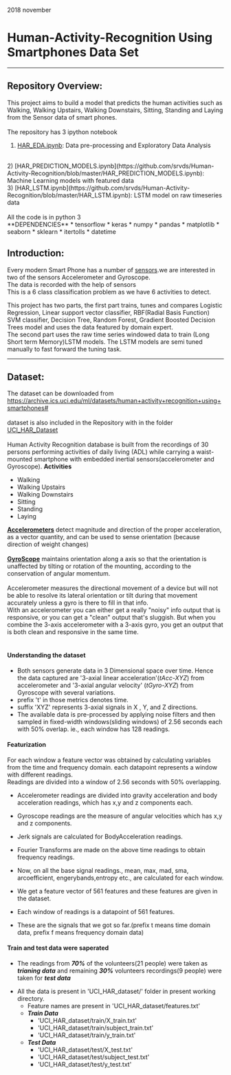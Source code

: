 2018 november

Human-Activity-Recognition Using Smartphones Data Set 
===========================


---------------------------------------------------------------------------

Repository Overview:
--------------------

This project aims to build a model that predicts the human activities such as Walking, Walking Upstairs, Walking Downstairs, Sitting, Standing and Laying from the Sensor data of smart phones.
<br><br>
The repository has 3 ipython notebook
<br>
1) [HAR_EDA.ipynb](https://github.com/srvds/Human-Activity-Recognition/blob/master/HAR_EDA.ipynb): Data pre-processing and Exploratory Data Analysis
<br>
2) [HAR_PREDICTION_MODELS.ipynb](https://github.com/srvds/Human-Activity-Recognition/blob/master/HAR_PREDICTION_MODELS.ipynb): Machine Learning models with featured data
<br>
3) [HAR_LSTM.ipynb](https://github.com/srvds/Human-Activity-Recognition/blob/master/HAR_LSTM.ipynb): LSTM model on raw timeseries data
<br><br>
All the code is in python 3 <br>
**DEPENDENCIES**
* tensorflow
* keras
* numpy
* pandas
* matplotlib
* seaborn
* sklearn
* itertolls
* datetime


Introduction:
-------------

Every modern Smart Phone has a number of [sensors](https://www.gsmarena.com/glossary.php3?term=sensors).we are interested in two of the sensors Accelerometer and Gyroscope.
<br>
The data is recorded with the help of sensors
<br>
This is a 6 class classification problem as we have 6 activities to detect.<br>

This project has two parts, the first part trains, tunes and compares Logistic Regression, Linear support vector classifier, RBF(Radial Basis Function) SVM classifier, Decision Tree, Random Forest, Gradient Boosted Decision Trees  model and uses the data featured by domain expert.<br>
The second part uses the raw time series windowed data to train (Long Short term Memory)LSTM models. The LSTM models are semi tuned manually to fast forward the tuning task.

-----------------------------------------------------

Dataset:
--------

The dataset can be downloaded from
https://archive.ics.uci.edu/ml/datasets/human+activity+recognition+using+smartphones#
<br><br>
dataset is also included in the Repository with in the folder [UCI_HAR_Dataset](https://github.com/srvds/Human-Activity-Recognition/tree/master/UCI_HAR_Dataset)
<br><br>
Human Activity Recognition database is built from the recordings of 30 persons performing activities of daily living (ADL) while carrying a waist-mounted smartphone with embedded inertial sensors(accelerometer and Gyroscope).
**Activities**
* Walking
* Walking Upstairs
* Walking Downstairs
* Sitting
* Standing
* Laying

[**Accelerometers**](https://en.wikipedia.org/wiki/Accelerometer) detect magnitude and direction of the proper acceleration, as a vector quantity, and can be used to sense orientation (because direction of weight changes)
<br><br>
[**GyroScope**](https://en.wikipedia.org/wiki/Gyroscope) maintains orientation along a axis so that the orientation is unaffected by tilting or rotation of the mounting, according to the conservation of angular momentum.
<br><br>
Accelerometer measures the directional movement of a device but will not be able to resolve its lateral orientation or tilt during that movement accurately unless a gyro is there to fill in that info.
<br>
With an accelerometer you can either get a really "noisy" info output that is responsive, or you can get a "clean" output that's sluggish. But when you combine the 3-axis accelerometer with a 3-axis gyro, you get an output that is both clean and responsive in the same time.
<br><br>
#### Understanding the dataset
* Both sensors generate data in 3 Dimensional space over time. Hence the data captured are '3-axial linear acceleration'(_tAcc-XYZ_) from accelerometer and '3-axial angular velocity' (_tGyro-XYZ_) from Gyroscope with several variations.
* prefix 't' in those metrics denotes time.
* suffix 'XYZ' represents 3-axial signals in X , Y, and Z directions.
* The available data is pre-processed by applying noise filters and then sampled in fixed-width windows(sliding windows) of 2.56 seconds each with 50% overlap. ie., each window has 128 readings.
#### Featurization
For each window a feature vector was obtained by calculating variables from the time and frequency domain. each datapoint represents a window with different readings.<br>
Readings are divided into a window of 2.56 seconds with 50% overlapping. 
* Accelerometer readings are divided into gravity acceleration and body acceleration readings,
  which has x,y and z components each.

* Gyroscope readings are the measure of angular velocities which has x,y and z components.

* Jerk signals are calculated for BodyAcceleration readings.

* Fourier Transforms are made on the above time readings to obtain frequency readings.

* Now, on all the base signal readings., mean, max, mad, sma, arcoefficient, engerybands,entropy etc., are calculated for each window.

* We get a feature vector of 561 features and these features are given in the dataset.

* Each window of readings is a datapoint of 561 features.

* These are the signals that we got so far.(prefix t means time domain data, prefix f means frequency domain data)
#### Train and test data were saperated
 - The readings from ___70%___ of the volunteers(21 people) were taken as ___trianing data___ and remaining ___30%___ volunteers recordings(9 people) were taken for ___test data___
* All the data is present in 'UCI_HAR_dataset/' folder in present working directory.
     - Feature names are present in 'UCI_HAR_dataset/features.txt'
     - ___Train Data___
         - 'UCI_HAR_dataset/train/X_train.txt'
         - 'UCI_HAR_dataset/train/subject_train.txt'
         - 'UCI_HAR_dataset/train/y_train.txt'
     - ___Test Data___
         - 'UCI_HAR_dataset/test/X_test.txt'
         - 'UCI_HAR_dataset/test/subject_test.txt'
         - 'UCI_HAR_dataset/test/y_test.txt'
         

